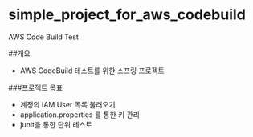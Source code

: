 # simple_project_for_aws_codebuild
AWS Code Build Test

##개요
- AWS CodeBuild 테스트를 위한 스프링 프로젝트

###프로젝트 목표
- 계정의 IAM User 목록 불러오기
- application.properties 를 통한 키 관리
- junit을 통한 단위 테스트
